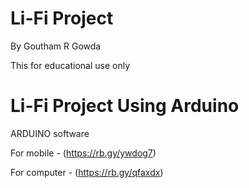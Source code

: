 # Li-Fi Project
By Goutham R Gowda    

This for educational use only
# Li-Fi Project Using Arduino 
ARDUINO software   

For mobile - (https://rb.gy/ywdog7)        

For computer - (https://rb.gy/qfaxdx)
